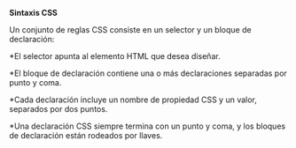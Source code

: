 ﻿**Sintaxis CSS**Un conjunto de reglas CSS consiste en un selector y un bloque de declaración:*El selector apunta al elemento HTML que desea diseñar.*El bloque de declaración contiene una o más declaraciones separadas por punto y coma.*Cada declaración incluye un nombre de propiedad CSS y un valor, separados por dos puntos.*Una declaración CSS siempre termina con un punto y coma, y ​​los bloques de declaración están rodeados por llaves.